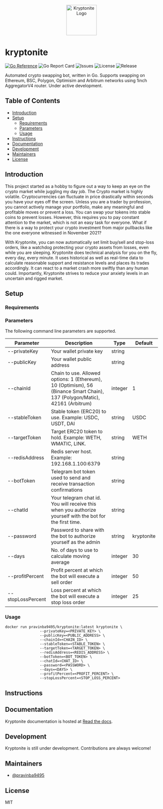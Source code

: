 <p align="center">
  <img width="100" src="https://www.maxpixel.net/static/photo/1x/Growth-Green-Cartoon-Crystal-Green-Cartoon-307264.png" alt="Kryptonite Logo">
  <br/>
  <h1>kryptonite</h1>
</p>

[![Go Reference](https://pkg.go.dev/badge/github.com/pravinba9495/kryptonite.svg)](https://pkg.go.dev/github.com/pravinba9495/kryptonite) ![Go Report Card](https://goreportcard.com/badge/github.com/pravinba9495/kryptonite) ![Issues](https://img.shields.io/github/issues-raw/pravinba9495/kryptonite) ![License](https://img.shields.io/github/license/pravinba9495/kryptonite) ![Release](https://img.shields.io/github/v/release/pravinba9495/kryptonite?include_prereleases)

Automated crypto swapping bot, written in Go. Supports swapping on Ethereum, BSC, Polygon, Optimisim and Arbitrum networks using 1inch AggregatorV4 router. Under active development.

## Table of Contents
- [Introduction](#introduction)
- [Setup](#setup)
  - [Requirements](#requirements)
  - [Parameters](#parameters)
  - [Usage](#usage)
- [Instructions](#instructions)
- [Documentation](#documentation)
- [Development](#development)
- [Maintainers](#maintainers)
- [License](#license)

## Introduction
This project started as a hobby to figure out a way to keep an eye on the crypto market while juggling my day job. The Crypto market is highly volatile. Cryptocurrencies can fluctuate in price drastically within seconds you have your eyes off the screen. Unless you are a trader by profession, you cannot actively manage your portfolio, make any meaningful and profitable moves or prevent a loss. You can swap your tokens into stable coins to prevent losses. However, this requires you to pay constant attention to the market, which is not an easy task for everyone. What if there is a way to protect your crypto investment from major pullbacks like the one everyone witnessed in November 2021?

With Kryptonite, you can now automatically set limit buy/sell and stop-loss orders, like a watchdog protecting your crypto assets from losses, even while you are sleeping. Kryptonite does technical analysis for you on the fly, every day, every minute. It uses historical as well as real-time data to calculate reasonable support and resistance levels and places its trades accordingly. It can react to a market crash more swiftly than any human could. Importantly, Kryptonite strives to reduce your anxiety levels in an uncertain and rigged market.

## Setup

### Requirements

### Parameters

The following command line parameters are supported.

<div align="center">

<table>
<thead>
<tr>
<th>Parameter</th>
<th>Description</th>
<th>Type</th>
<th>Default</th>
</tr>
</thead>
<tbody>

<tr>
<td>--privateKey</td>
<td>Your wallet private key</td>
<td>string</td>
<td></td>
</tr>

<tr>
<td>--publicKey</td>
<td>Your wallet public address</td>
<td>string</td>
<td></td>
</tr>

<tr>
<td>--chainId</td>
<td>Chain to use. Allowed options: 1 (Ethereum), 10 (Optimism), 56 (Binance Smart Chain), 137 (Polygon/Matic), 42161 (Arbitrum)</td>
<td>integer</td>
<td>1</td>
</tr>

<tr>
<td>--stableToken</td>
<td>Stable token (ERC20) to use. Example: USDC, USDT, DAI</td>
<td>string</td>
<td>USDC</td>
</tr>

<tr>
<td>--targetToken</td>
<td>Target ERC20 token to hold. Example: WETH, WMATIC, LINK.</td>
<td>string</td>
<td>WETH</td>
</tr>

<tr>
<td>--redisAddress</td>
<td>Redis server host. Example: 192.168.1.100:6379</td>
<td>string</td>
<td></td>
</tr>

<tr>
<td>--botToken</td>
<td>Telegram bot token used to send and receive transaction confirmations</td>
<td>string</td>
<td></td>
</tr>

<tr>
<td>--chatId</td>
<td>Your telegram chat id. You will receive this when you authorize yourself with the bot for the first time.</td>
<td>string</td>
<td></td>
</tr>

<tr>
<td>--password</td>
<td>Password to share with the bot to authorize yourself as the admin</td>
<td>string</td>
<td>kryptonite</td>
</tr>

<tr>
<td>--days</td>
<td>No. of days to use to calculate moving average</td>
<td>integer</td>
<td>30</td>
</tr>

<tr>
<td>--profitPercent</td>
<td>Profit percent at which the bot will execute a sell order</td>
<td>integer</td>
<td>50</td>
</tr>

<tr>
<td>--stopLossPercent</td>
<td>Loss percent at which the bot will execute a stop loss order</td>
<td>integer</td>
<td>25</td>
</tr>

</tbody>
</table>

</div>

### Usage
```shell
docker run pravinba9495/kryptonite:latest kryptonite \
                --privateKey=<PRIVATE_KEY> \
                --publicKey=<PUBLIC_ADDRESS> \
                --chainId=<CHAIN_ID> \
                --stableToken=<STABLE_TOKEN> \
                --targetToken=<TARGET_TOKEN> \
                --redisAddress=<REDIS_ADDRESS> \
                --botToken=<BOT_TOKEN> \
                --chatId=<CHAT_ID> \
                --password=<PASSWORD> \
                --days=<DAYS> \
                --profitPercent=<PROFIT_PERCENT> \
                --stopLossPercent=<STOP_LOSS_PERCENT>
```
## Instructions


## Documentation
Kryptonite documentation is hosted at [Read the docs](https://pkg.go.dev/github.com/pravinba9495/kryptonite).

## Development
Kryptonite is still under development. Contributions are always welcome!

## Maintainers
* [@pravinba9495](https://github.com/pravinba9495)
## License
MIT
